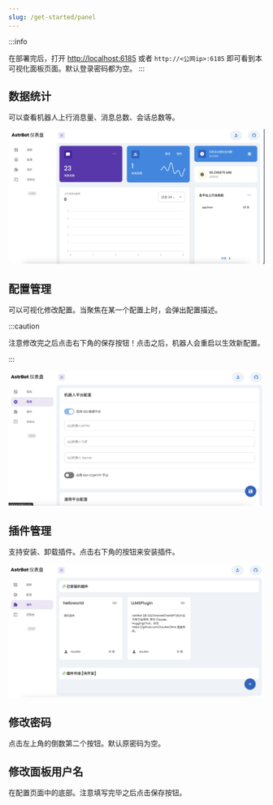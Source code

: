 ```yaml
---
slug: /get-started/panel
---
```




:::info

在部署完后，打开 [http://localhost:6185](http://localhost:6185) 或者 `http://<公网ip>:6185` 即可看到本可视化面板页面。默认登录密码都为空。
:::


## 数据统计

可以查看机器人上行消息量、消息总数、会话总数等。

![stat](image.png)

## 配置管理

可以可视化修改配置。当聚焦在某一个配置上时，会弹出配置描述。

:::caution

注意修改完之后点击右下角的保存按钮！点击之后，机器人会重启以生效新配置。

:::

![config](image-1.png)

## 插件管理

支持安装、卸载插件。点击右下角的按钮来安装插件。

![extension](image-2.png)

## 修改密码

点击左上角的倒数第二个按钮。默认原密码为空。

## 修改面板用户名

在配置页面中的底部。注意填写完毕之后点击保存按钮。